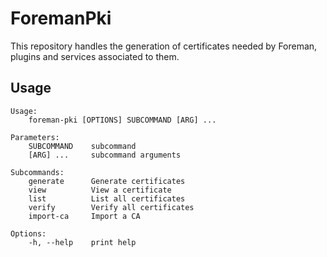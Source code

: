 # ForemanPki

This repository handles the generation of certificates needed by Foreman, plugins and services associated to them.

## Usage

```
Usage:
    foreman-pki [OPTIONS] SUBCOMMAND [ARG] ...

Parameters:
    SUBCOMMAND    subcommand
    [ARG] ...     subcommand arguments

Subcommands:
    generate      Generate certificates
    view          View a certificate
    list          List all certificates
    verify        Verify all certificates
    import-ca     Import a CA

Options:
    -h, --help    print help
```
